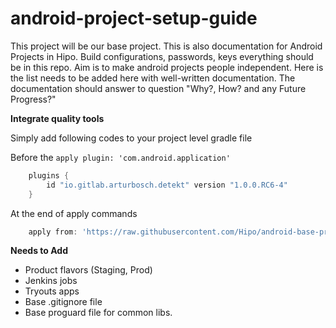 # android-project-setup-guide
This project will be our base project. This is also documentation for Android Projects in Hipo. Build configurations, passwords, keys everything should be in this repo. Aim is to make android projects people independent.
Here is the list needs to be added here with well-written documentation. The documentation should answer to question "Why?, How? and any Future Progress?"

**Integrate quality tools**

Simply add following codes to your project level gradle file

Before the ```apply plugin: 'com.android.application'```

```gradle
    plugins {
        id "io.gitlab.arturbosch.detekt" version "1.0.0.RC6-4"
    }
```
At the end of apply commands

```gradle
    apply from: 'https://raw.githubusercontent.com/Hipo/android-base-project/master/config/quality/quality.gradle'
```


**Needs to Add**
- Product flavors (Staging, Prod)
- Jenkins jobs
- Tryouts apps 
- Base .gitignore file
- Base proguard file for common libs.